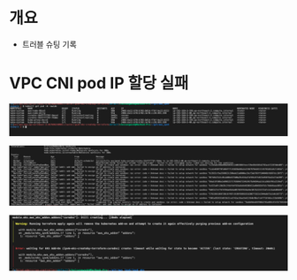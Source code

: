 # 개요
* 트러블 슈팅 기록


# VPC CNI pod IP 할당 실패

![](./imgs/troubleshooting/vpc_cni_ip_1.png)

![](./imgs/troubleshooting/vpc_cni_ip_2.png)

![](./imgs/troubleshooting/vpc_cni_ip_3.png)
